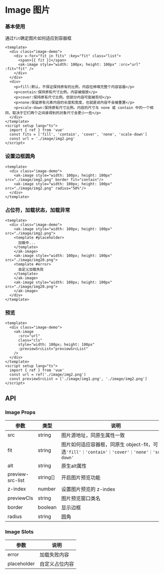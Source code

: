 # Image 图片

### 基本使用

通过`fit`确定图片如何适应到容器框

```vue demo
<template>
  <div class="image-demo">
    <div v-for="fit in fits" :key="fit" class="list">
      <span>{{ fit }}</span>
      <ak-image style="width: 100px; height: 100px" :src="url" :fit="fit" />
    </div>
  </div>
  <div>
    <p>fill:默认，不保证保持原有的比例，内容拉伸填充整个内容容器</p>
    <p>contain:保持原有尺寸比例。内容被缩放</p>
    <p>cover:保持原有尺寸比例。但部分内容可能被剪切</p>
    <p>none:保留原有元素内容的长度和宽度，也就是说内容不会被重置</p>
    <p>scale-down:保持原有尺寸比例。内容的尺寸与 none 或 contain 中的一个相同，取决于它们两个之间谁得到的对象尺寸会更小一些</p>
  </div>
</template>
<script setup lang="ts">
  import { ref } from 'vue'
  const fits = ['fill', 'contain', 'cover', 'none', 'scale-down']
  const url = './image/img2.png'
</script>

```

### 设置边框圆角

```vue demo
<template>
  <div class="image-demo">
    <ak-image style="width: 100px; height: 100px" src="./image/img2.png" border fit="contain"/>
    <ak-image style="width: 100px; height: 100px" src="./image/img2.png" radius="50%"/>
  </div>
</template>

```

### 占位符，加载状态，加载异常

```vue demo
<template>
  <div class="image-demo">
    <ak-image style="width: 100px; height: 100px" src="./image/img2.png">
    <template #placeholder>
      加载中...
    </template>
    </ak-image>
    <ak-image style="width: 100px; height: 100px" src="./image/img20.png">
    <template #error>
      自定义加载失败
    </template>
    </ak-image>
    <ak-image style="width: 100px; height: 100px" src="./image/img20.png">
    </ak-image>
  </div>
</template>

```

### 预览

```vue demo
<template>
  <div class="image-demo">
    <ak-image
      :src="url"
      class="cls"
      style="width: 100px; height: 100px"
      :previewSrcList="previewSrcList"
    />
  </div>
</template>
<script setup lang="ts">
  import { ref } from 'vue'
  const url = ref('./image/img2.png')
  const previewSrcList = ['./image/img1.png', './image/img2.png']
</script>

```

## API

### Image Props

| 参数               | 类型       | 说明                 |
|------------------|----------|--------------------|
| src              | string   | 图片源地址，同原生属性一致      |
| fit              | string   | 图片如何适应容器框，同原生 object-fit，可选`'fill'｜'contain'｜'cover'｜'none'｜'scale-down'` |
| alt              | string   | 原生alt属性            |
| preview-src-list | string[] | 开启图片预览功能           |
| z-index          | number   | 设置图片预览的 z-index    |
| previewCls       | string   | 图片预览窗口类名           |
| border           | boolean  | 显示边框               |
| radius           | string   | 圆角  |

### Image Slots

|参数|说明|
|----------|--------|
|error         |加载失败内容|
|placeholder   |自定义占位内容|
